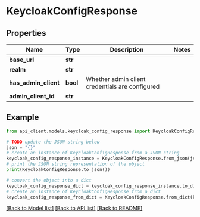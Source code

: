 # KeycloakConfigResponse


## Properties

Name | Type | Description | Notes
------------ | ------------- | ------------- | -------------
**base_url** | **str** |  | 
**realm** | **str** |  | 
**has_admin_client** | **bool** | Whether admin client credentials are configured | 
**admin_client_id** | **str** |  | 

## Example

```python
from api_client.models.keycloak_config_response import KeycloakConfigResponse

# TODO update the JSON string below
json = "{}"
# create an instance of KeycloakConfigResponse from a JSON string
keycloak_config_response_instance = KeycloakConfigResponse.from_json(json)
# print the JSON string representation of the object
print(KeycloakConfigResponse.to_json())

# convert the object into a dict
keycloak_config_response_dict = keycloak_config_response_instance.to_dict()
# create an instance of KeycloakConfigResponse from a dict
keycloak_config_response_from_dict = KeycloakConfigResponse.from_dict(keycloak_config_response_dict)
```
[[Back to Model list]](../README.md#documentation-for-models) [[Back to API list]](../README.md#documentation-for-api-endpoints) [[Back to README]](../README.md)


